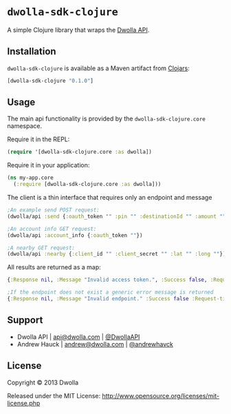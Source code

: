 # `dwolla-sdk-clojure` 

A simple Clojure library that wraps the [Dwolla API](http://developers.dwolla.com).

## Installation

`dwolla-sdk-clojure` is available as a Maven artifact from
[Clojars](http://clojars.org/clj-http):

```clojure
[dwolla-sdk-clojure "0.1.0"]
```

## Usage

The main api functionality is provided by the
`dwolla-sdk-clojure.core` namespace.

Require it in the REPL:

```clojure
(require '[dwolla-sdk-clojure.core :as dwolla])
```

Require it in your application:

```clojure
(ns my-app.core
  (:require [dwolla-sdk-clojure.core :as dwolla]))
```

The client is a thin interface that requires only an endpoint and message

```clojure
;An example send POST request:
(dwolla/api :send {:oauth_token "" :pin "" :destinationId "" :amount ""})

;An account info GET request:
(dwolla/api :account_info {:oauth_token ""})

;A nearby GET request:
(dwolla/api :nearby {:client_id "" :client_secret "" :lat "" :long ""})
```

All results are returned as a map:

```clojure
{:Response nil, :Message "Invalid access token.", :Success false, :Request-time 321 :Status 200}

;If the endpoint does not exist a generic error message is returned
{:Response nil, :Message "Invalid endpoint." :Success false :Request-time 0 :Status nil}
```

## Support

- Dwolla API | api@dwolla.com | [@DwollaAPI](https://twitter.com/DwollaAPI)
- Andrew Hauck | andrew@dwolla.com | [@andrewhavck](https://twitter.com/andrewhavck)

## License

Copyright © 2013 Dwolla

Released under the MIT License:
<http://www.opensource.org/licenses/mit-license.php>
